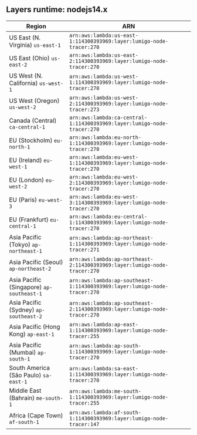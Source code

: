 Layers runtime: nodejs14.x
----
| Region | ARN |
| --- | --- |
|US East (N. Virginia)  `us-east-1`|`arn:aws:lambda:us-east-1:114300393969:layer:lumigo-node-tracer:270`|
|US East (Ohio)  `us-east-2`|`arn:aws:lambda:us-east-2:114300393969:layer:lumigo-node-tracer:270`|
|US West (N. California)  `us-west-1`|`arn:aws:lambda:us-west-1:114300393969:layer:lumigo-node-tracer:270`|
|US West (Oregon)  `us-west-2`|`arn:aws:lambda:us-west-2:114300393969:layer:lumigo-node-tracer:273`|
|Canada (Central)  `ca-central-1`|`arn:aws:lambda:ca-central-1:114300393969:layer:lumigo-node-tracer:270`|
|EU (Stockholm)  `eu-north-1`|`arn:aws:lambda:eu-north-1:114300393969:layer:lumigo-node-tracer:270`|
|EU (Ireland)  `eu-west-1`|`arn:aws:lambda:eu-west-1:114300393969:layer:lumigo-node-tracer:270`|
|EU (London)  `eu-west-2`|`arn:aws:lambda:eu-west-2:114300393969:layer:lumigo-node-tracer:270`|
|EU (Paris)  `eu-west-3`|`arn:aws:lambda:eu-west-3:114300393969:layer:lumigo-node-tracer:270`|
|EU (Frankfurt)  `eu-central-1`|`arn:aws:lambda:eu-central-1:114300393969:layer:lumigo-node-tracer:270`|
|Asia Pacific (Tokyo)  `ap-northeast-1`|`arn:aws:lambda:ap-northeast-1:114300393969:layer:lumigo-node-tracer:271`|
|Asia Pacific (Seoul)  `ap-northeast-2`|`arn:aws:lambda:ap-northeast-2:114300393969:layer:lumigo-node-tracer:270`|
|Asia Pacific (Singapore)  `ap-southeast-1`|`arn:aws:lambda:ap-southeast-1:114300393969:layer:lumigo-node-tracer:270`|
|Asia Pacific (Sydney)  `ap-southeast-2`|`arn:aws:lambda:ap-southeast-2:114300393969:layer:lumigo-node-tracer:270`|
|Asia Pacific (Hong Kong)  `ap-east-1`|`arn:aws:lambda:ap-east-1:114300393969:layer:lumigo-node-tracer:255`|
|Asia Pacific (Mumbai)  `ap-south-1`|`arn:aws:lambda:ap-south-1:114300393969:layer:lumigo-node-tracer:270`|
|South America (São Paulo)  `sa-east-1`|`arn:aws:lambda:sa-east-1:114300393969:layer:lumigo-node-tracer:270`|
|Middle East (Bahrain)  `me-south-1`|`arn:aws:lambda:me-south-1:114300393969:layer:lumigo-node-tracer:255`|
|Africa (Cape Town)  `af-south-1`|`arn:aws:lambda:af-south-1:114300393969:layer:lumigo-node-tracer:147`|
